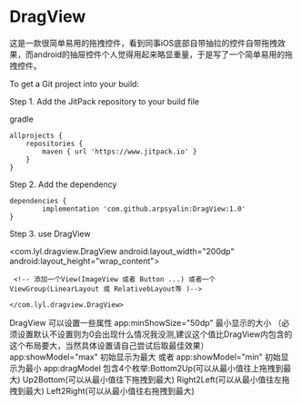 # DragView
这是一款很简单易用的拖拽控件，看到同事iOS底部自带抽拉的控件自带拖拽效果，而android的抽屉控件个人觉得用起来略显重量，于是写了一个简单易用的拖拽控件。

To get a Git project into your build:

Step 1. Add the JitPack repository to your build file

gradle 

	allprojects {
		repositories { 
			maven { url 'https://www.jitpack.io' }
		}
	}
  
Step 2. Add the dependency

	dependencies {
	        implementation 'com.github.arpsyalin:DragView:1.0'
	}

Step 3. use DragView
 
 <com.lyl.dragview.DragView
        android:layout_width="200dp"
        android:layout_height="wrap_content">

     <!-- 添加一个View(ImageView 或者 Button ...) 或者一个ViewGroup(LinearLayout 或 RelativebLayout等 )-->

    </com.lyl.dragview.DragView>
    
DragView 可以设置一些属性
app:minShowSize="50dp" 最小显示的大小 （必须设置默认不设置则为0会出现什么情况我没测,建议这个值比DragView内包含的这个布局要大，当然具体设置请自己尝试后取最佳效果）
app:showModel="max" 初始显示为最大  或者 app:showModel="min" 初始显示为最小
app:dragModel
包含4个枚举:Bottom2Up(可以从最小值往上拖拽到最大) Up2Bottom(可以从最小值往下拖拽到最大) Right2Left(可以从最小值往左拖拽到最大) Left2Right(可以从最小值往右拖拽到最大)
